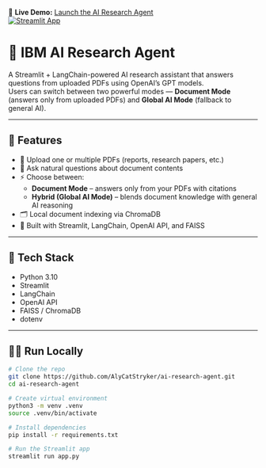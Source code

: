 🚀 **Live Demo:** [Launch the AI Research Agent](https://ai-research-agent-acs.streamlit.app/)  
[![Streamlit App](https://static.streamlit.io/badges/streamlit-badge.svg)](https://ai-research-agent-acs.streamlit.app/)

# 🤖 IBM AI Research Agent

A Streamlit + LangChain-powered AI research assistant that answers questions from uploaded PDFs using OpenAI’s GPT models.  
Users can switch between two powerful modes — **Document Mode** (answers only from uploaded PDFs) and **Global AI Mode** (fallback to general AI).

---

## 🚀 Features
- 📂 Upload one or multiple PDFs (reports, research papers, etc.)  
- 🧠 Ask natural questions about document contents  
- ⚡ Choose between:
  - **Document Mode** – answers only from your PDFs with citations  
  - **Hybrid (Global AI Mode)** – blends document knowledge with general AI reasoning  
- 🗂️ Local document indexing via ChromaDB  
- 🧩 Built with Streamlit, LangChain, OpenAI API, and FAISS  

---

## 🧰 Tech Stack
- Python 3.10  
- Streamlit  
- LangChain  
- OpenAI API  
- FAISS / ChromaDB  
- dotenv  

---

## 🧑‍💻 Run Locally
```bash
# Clone the repo  
git clone https://github.com/AlyCatStryker/ai-research-agent.git  
cd ai-research-agent

# Create virtual environment  
python3 -m venv .venv  
source .venv/bin/activate

# Install dependencies  
pip install -r requirements.txt  

# Run the Streamlit app  
streamlit run app.py  
